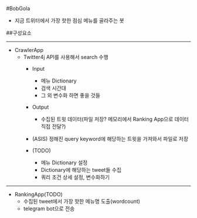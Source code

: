 #BobGola
* 지금 트위터에서 가장 핫한 점심 메뉴를 골라주는 봇


##구성요소

------

* CrawlerApp
  * Twitter4j API를 사용해서 search 수행    
    * Input
      * 메뉴 Dictionary
      * 검색 시간대
      * 그 외 변수화 하면 좋을 것들
    * Output
      * 수집된 트윗 데이터(파일 저장? 메모리에서 Ranking App으로 데이터 직접 전달?)

    * (ASIS) 정해진 query keyword에 해당하는 트윗을 가져와서 파일로 저장
    * (TODO)
      * 메뉴 Dictionary 설정
      * Dictionary에 해당하는 tweet들 수집
      * 쿼리 조건 상세 설정, 변수화하기

----------
* RankingApp(TODO)
  * 수집된 tweet에서 가장 핫한 메뉴명 도출(wordcount)
  * telegram bot으로 전송 
    
    

